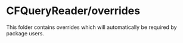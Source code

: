# CFQueryReader/overrides

This folder contains overrides which will automatically be required by package users.
